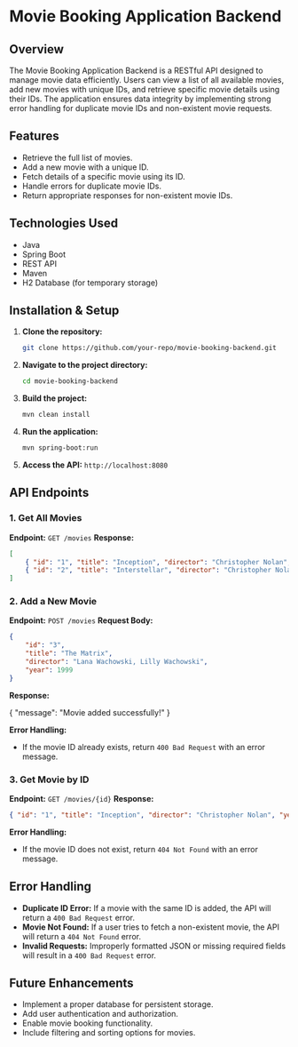 # **Movie Booking Application Backend**

## **Overview**
The Movie Booking Application Backend is a RESTful API designed to manage movie data efficiently. Users can view a list of all available movies, add new movies with unique IDs, and retrieve specific movie details using their IDs. The application ensures data integrity by implementing strong error handling for duplicate movie IDs and non-existent movie requests.

## **Features**
- Retrieve the full list of movies.
- Add a new movie with a unique ID.
- Fetch details of a specific movie using its ID.
- Handle errors for duplicate movie IDs.
- Return appropriate responses for non-existent movie IDs.

## **Technologies Used**
- Java
- Spring Boot
- REST API
- Maven
- H2 Database (for temporary storage)

## **Installation & Setup**
1. **Clone the repository:**
   ```sh
   git clone https://github.com/your-repo/movie-booking-backend.git
   ```
2. **Navigate to the project directory:**
   ```sh
   cd movie-booking-backend
   ```
3. **Build the project:**
   ```sh
   mvn clean install
   ```
4. **Run the application:**
   ```sh
   mvn spring-boot:run
   ```
5. **Access the API:** `http://localhost:8080`

## **API Endpoints**
### **1. Get All Movies**
   **Endpoint:** `GET /movies`
   **Response:** 
   ```json
   [
       { "id": "1", "title": "Inception", "director": "Christopher Nolan", "year": 2010 },
       { "id": "2", "title": "Interstellar", "director": "Christopher Nolan", "year": 2014 }
   ]
   ```

### **2. Add a New Movie**
   **Endpoint:** `POST /movies`
   **Request Body:**
   ```json
   {
       "id": "3",
       "title": "The Matrix",
       "director": "Lana Wachowski, Lilly Wachowski",
       "year": 1999
   }
   ```
   **Response:**
  
   { "message": "Movie added successfully!" }

   **Error Handling:**
   - If the movie ID already exists, return `400 Bad Request` with an error message.

### **3. Get Movie by ID**
   **Endpoint:** `GET /movies/{id}`
   **Response:**
   ```json
   { "id": "1", "title": "Inception", "director": "Christopher Nolan", "year": 2010 }
   ```
   **Error Handling:**
   - If the movie ID does not exist, return `404 Not Found` with an error message.

## **Error Handling**
- **Duplicate ID Error:** If a movie with the same ID is added, the API will return a `400 Bad Request` error.
- **Movie Not Found:** If a user tries to fetch a non-existent movie, the API will return a `404 Not Found` error.
- **Invalid Requests:** Improperly formatted JSON or missing required fields will result in a `400 Bad Request` error.

## **Future Enhancements**
- Implement a proper database for persistent storage.
- Add user authentication and authorization.
- Enable movie booking functionality.
- Include filtering and sorting options for movies.



